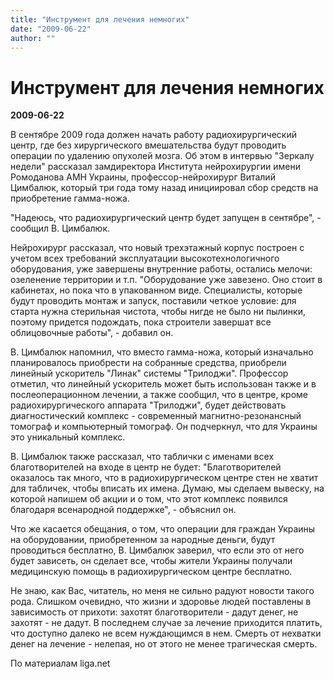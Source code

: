 ```yaml
---
title: "Инструмент для лечения немногих"
date: "2009-06-22"
author: ""
---
```


# Инструмент для лечения немногих

**2009-06-22** 

В сентябре 2009 года должен начать работу радиохирургический центр, где без хирургического вмешательства будут проводить операции по удалению опухолей мозга. Об этом в интервью "Зеркалу недели" рассказал замдиректора Института нейрохирургии имени Ромоданова АМН Украины, профессор-нейрохирург Виталий Цимбалюк, который три года тому назад инициировал сбор средств на приобретение гамма-ножа.

"Надеюсь, что радиохирургический центр будет запущен в сентябре", - сообщил В. Цимбалюк.

Нейрохирург рассказал, что новый трехэтажный корпус построен с учетом всех требований эксплуатации высокотехнологичного оборудования, уже завершены внутренние работы, остались мелочи: озеленение территории и т.п. "Оборудование уже завезено. Оно стоит в кабинетах, но пока что в упакованном виде. Специалисты, которые будут проводить монтаж и запуск, поставили четкое условие: для старта нужна стерильная чистота, чтобы нигде не было ни пылинки, поэтому придется подождать, пока строители завершат все облицовочные работы", - добавил он.

В. Цимбалюк напомнил, что вместо гамма-ножа, который изначально планировалось приобрести на собранные средства, приобрели линейный ускоритель "Линак" системы "Трилоджи". Профессор отметил, что линейный ускоритель может быть использован также и в послеоперационном лечении, а также сообщил, что в центре, кроме радиохирургического аппарата "Трилоджи", будет действовать диагностический комплекс - современный магнитно-резонансный томограф и компьютерный томограф. Он подчеркнул, что для Украины это уникальный комплекс.

В. Цимбалюк также рассказал, что таблички с именами всех благотворителей на входе в центр не будет: "Благотворителей оказалось так много, что в радиохирургическом центре стен не хватит для табличек, чтобы вписать их имена. Думаю, мы сделаем вывеску, на которой напишем об акции и о том, что этот комплекс появился благодаря всенародной под­держке", - объяснил он.

Что же касается обещания, о том, что операции для граждан Украины на оборудовании, приобретенном за народные деньги, будут проводиться бесплатно, В. Цимбалюк заверил, что если это от него будет зависеть, он сделает все, чтобы жители Украины получали медицинскую помощь в радиохирургическом центре бесплатно.

Не знаю, как Вас, читатель, но меня не сильно радуют новости такого рода. Слишком очевидно, что жизни и здоровье людей поставлены в зависимость от прихоти: захотят благотворители - дадут денег, не захотят - не дадут. В последнем случае за лечение приходится платить, что доступно далеко не всем нуждающимся в нем. Смерть от нехватки денег на лечение - нелепая, но от этого не менее трагическая смерть.

По материалам liga.net